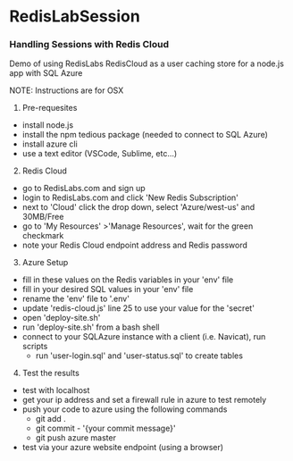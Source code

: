 # RedisLabSession #
### Handling Sessions with Redis Cloud ###
Demo of using RedisLabs RedisCloud as a user caching store for a node.js app with SQL Azure

NOTE: Instructions are for OSX

1. Pre-requesites
  * install node.js
  * install the npm tedious package (needed to connect to SQL Azure)
  * install azure cli
  * use a text editor (VSCode, Sublime, etc...)

2. Redis Cloud
  * go to RedisLabs.com and sign up
  * login to RedisLabs.com and click 'New Redis Subscription'
  * next to 'Cloud' click the drop down, select 'Azure/west-us' and 30MB/Free
  * go to 'My Resources' >'Manage Resources', wait for the green checkmark 
  * note your Redis Cloud endpoint address and Redis password

3. Azure Setup
  * fill in these values on the Redis variables in your 'env' file
  * fill in your desired SQL values in your 'env' file
  * rename the 'env' file to '.env'
  * update 'redis-cloud.js' line 25 to use your value for the 'secret'
  * open 'deploy-site.sh'
  * run 'deploy-site.sh' from a bash shell
  * connect to your SQLAzure instance with a client (i.e. Navicat), run scripts
    * run 'user-login.sql' and 'user-status.sql' to create tables

4. Test the results
  * test with localhost
  * get your ip address and set a firewall rule in azure to test remotely
  * push your code to azure using the following commands
	  * git add .
	  * git commit - '{your commit message}'
	  * git push azure master
  * test via your azure website endpoint (using a browser)

